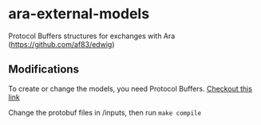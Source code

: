 # ara-external-models

Protocol Buffers structures for exchanges with Ara (https://github.com/af83/edwig)

## Modifications

To create or change the models, you need Protocol Buffers. [Checkout this link](https://developers.google.com/protocol-buffers/docs/gotutorial#compiling-your-protocol-buffers)

Change the protobuf files in /inputs, then run `make compile`